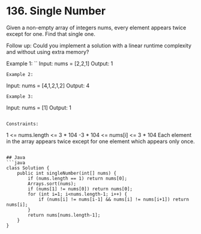 # 136. Single Number

Given a non-empty array of integers nums, every element appears twice except for one. Find that single one.

Follow up: Could you implement a solution with a linear runtime complexity and without using extra memory?

Example 1:
``
Input: nums = [2,2,1]
Output: 1
```
Example 2:
```
Input: nums = [4,1,2,1,2]
Output: 4
```
Example 3:
```
Input: nums = [1]
Output: 1
``` 

Constraints:
```
1 <= nums.length <= 3 * 104
-3 * 104 <= nums[i] <= 3 * 104
Each element in the array appears twice except for one element which appears only once.
```

## Java
```java
class Solution {
    public int singleNumber(int[] nums) {
        if (nums.length == 1) return nums[0];
        Arrays.sort(nums);
        if (nums[1] != nums[0]) return nums[0];
        for (int i=1; i<nums.length-1; i++) {
            if (nums[i] != nums[i-1] && nums[i] != nums[i+1]) return nums[i];
        }
        return nums[nums.length-1];
    }
}
```
